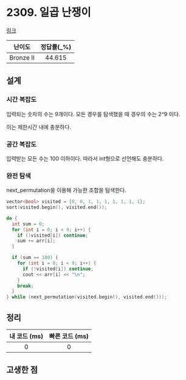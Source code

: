 # 2309. 일곱 난쟁이

[링크](https://www.acmicpc.net/problem/2309)

|  난이도   | 정답률(\_%) |
| :-------: | :---------: |
| Bronze II |   44.615    |

## 설계

### 시간 복잡도

입력되는 숫자의 수는 9개이다. 모든 경우를 탐색했을 때 경우의 수는 2^9 이다.

이는 제한시간 내에 충분하다.

### 공간 복잡도

입력받는 모든 수는 100 이하이다. 따라서 int형으로 선언해도 충분하다.

### 완전 탐색

next_permutation을 이용해 가능한 조합을 탐색한다.

```cpp
vector<bool> visited = {0, 0, 1, 1, 1, 1, 1, 1, 1};
sort(visited.begin(), visited.end());

do {
  int sum = 0;
  for (int i = 0; i < 9; i++) {
    if (!visited[i]) continue;
    sum += arr[i];
  }

  if (sum == 100) {
    for (int i = 0; i < 9; i++) {
      if (!visited[i]) continue;
      cout << arr[i] << "\n";
    }
    break;
  }
} while (next_permutation(visited.begin(), visited.end()));

```

## 정리

| 내 코드 (ms) | 빠른 코드 (ms) |
| :----------: | :------------: |
|      0       |       0        |

## 고생한 점

